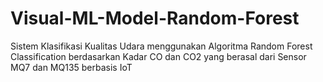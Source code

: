 # Visual-ML-Model-Random-Forest
<p>Sistem Klasifikasi Kualitas Udara menggunakan Algoritma Random Forest Classification berdasarkan Kadar CO dan CO2 yang berasal dari Sensor MQ7 dan MQ135 berbasis IoT</p>
